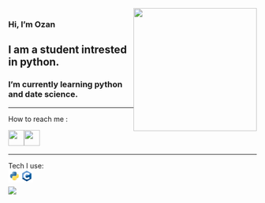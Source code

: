 <img src="https://media0.giphy.com/media/26u46YzMF4mEiSzDi/giphy.gif?cid=ecf05e47josu3zgp1kt6i2an0x5a81078mbt247i0799rb4h&rid=giphy.gif&ct=g" align="right" width="250" height="250" >

### Hi, I’m Ozan
## I am a student intrested in python.
### I’m currently learning python and date science.
<hr/>
How to reach me :


<a href="mailto:ozanbagirann@gmail.com?
    subject=github_link">
    <img height="32" width="32" src="https://unpkg.com/simple-icons@v8/icons/gmail.svg" align="left"/></a>
    <a href="https://www.linkedin.com/in/ozan-ba%C4%9F%C4%B1ran-084371150/"><img height="32" width="32" src="https://unpkg.com/simple-icons@v8/icons/linkedin.svg"/></a>
<hr/>
Tech I use:
<br/>
<img height="25" weight="25" align="left"src="https://raw.githubusercontent.com/github/explore/f3e22f0dca2be955676bc70d6214b95b13354ee8/topics/python/python.png">
<img height="25" align="left" weight="25"src="https://raw.githubusercontent.com/github/explore/f3e22f0dca2be955676bc70d6214b95b13354ee8/topics/c/c.png">

<br/>
<br/>
<img  src="https://github-readme-stats.vercel.app/api/top-langs/?username=ozanba&layout=compact">

<!---
ozanba/ozanba is a ✨ special ✨ repository because its `README.md` (this file) appears on your GitHub profile.
You can click the Preview link to take a look at your changes.
--->

